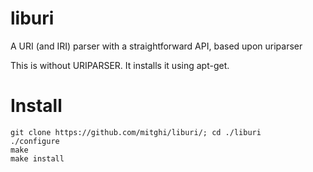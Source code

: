 # liburi
A URI (and IRI) parser with a straightforward API, based upon uriparser

This is without URIPARSER.
It installs it using apt-get.

# Install
    git clone https://github.com/mitghi/liburi/; cd ./liburi
    ./configure
    make
    make install
